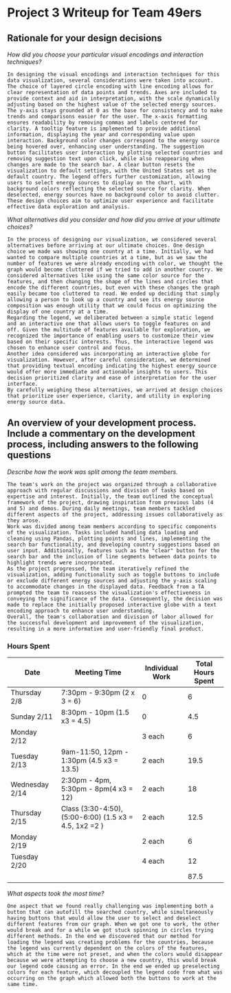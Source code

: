 # Project 3 Writeup for Team 49ers

## Rationale for your design decisions

*How did you choose your particular visual encodings and interaction techniques?*

    In designing the visual encodings and interaction techniques for this data visualization, several considerations were taken into account. The choice of layered circle encoding with line encoding allows for clear representation of data points and trends. Axes are included to provide context and aid in interpretation, with the scale dynamically adjusting based on the highest value of the selected energy sources. The y-axis stays grounded at 0 as the base for consistency and to make trends and comparisons easier for the user. The x-axis formatting ensures readability by removing commas and labels centered for clarity. A tooltip feature is implemented to provide additional information, displaying the year and corresponding value upon interaction. Background color changes correspond to the energy source being hovered over, enhancing user understanding. The suggestion button facilitates user interaction by plotting selected countries and removing suggestion text upon click, while also reappearing when changes are made to the search bar. A clear button resets the visualization to default settings, with the United States set as the default country. The legend offers further customization, allowing users to select energy sources to display on the chart, with background colors reflecting the selected source for clarity. When deselected, energy sources have no background color to avoid clutter. These design choices aim to optimize user experience and facilitate effective data exploration and analysis.

*What alternatives did you consider and how did you arrive at your ultimate choices?*

    In the process of designing our visualization, we considered several alternatives before arriving at our ultimate choices. One design choice we made was showing one country at a time. Initially, we had wanted to compare multiple countries at a time, but as we saw the number of features we were already encoding with color, we thought the graph would become cluttered if we tried to add in another country. We considered alternatives like using the same color source for the features, and then changing the shape of the lines and circles that encode the different countries, but even with these changes the graph easily became too cluttered to read. We ended up deciding that simply allowing a person to look up a country and see its energy source composition was enough utility that we could focus on optimizing the display of one country at a time.
    Regarding the legend, we deliberated between a simple static legend and an interactive one that allows users to toggle features on and off. Given the multitude of features available for exploration, we recognized the importance of enabling users to customize their view based on their specific interests. Thus, the interactive legend was chosen to enhance user control and focus.
    Another idea considered was incorporating an interactive globe for visualization. However, after careful consideration, we determined that providing textual encoding indicating the highest energy source would offer more immediate and actionable insights to users. This decision prioritized clarity and ease of interpretation for the user interface.
    By carefully weighing these alternatives, we arrived at design choices that prioritize user experience, clarity, and utility in exploring energy source data.

## An overview of your development process. Include a commentary on the development process, including answers to the following questions

*Describe how the work was split among the team members.*

    The team's work on the project was organized through a collaborative approach with regular discussions and division of tasks based on expertise and interest. Initially, the team outlined the conceptual framework of the project, drawing inspiration from previous labs (4 and 5) and demos. During daily meetings, team members tackled different aspects of the project, addressing issues collaboratively as they arose.
    Work was divided among team members according to specific components of the visualization. Tasks included handling data loading and cleaning using Pandas, plotting points and lines, implementing the search bar functionality, and developing country suggestions based on user input. Additionally, features such as the "clear" button for the search bar and the inclusion of line segments between data points to highlight trends were incorporated.
    As the project progressed, the team iteratively refined the visualization, adding functionality such as toggle buttons to include or exclude different energy sources and adjusting the y-axis scaling to accommodate changes in the displayed data. Feedback from a TA prompted the team to reassess the visualization's effectiveness in conveying the significance of the data. Consequently, the decision was made to replace the initially proposed interactive globe with a text encoding approach to enhance user understanding.
    Overall, the team's collaboration and division of labor allowed for the successful development and improvement of the visualization, resulting in a more informative and user-friendly final product.


### Hours Spent

| Date | Meeting Time | Individual Work | Total Hours Spent  |
|------|--------------|-----------------|--------------------| 
| Thursday 2/8   | 7:30pm - 9:30pm (2 x 3 = 6)     | 0 | 6   | 
| Sunday 2/11    | 8:30pm - 10pm (1.5 x3 = 4.5) | 0 | 4.5 |
| Monday 2/12    |                              | 3 each | 6 |
| Tuesday 2/13   | 9am-11:50, 12pm - 1:30pm (4.5 x3 = 13.5) | 2 each | 19.5 |
| Wednesday 2/14 | 2:30pm - 4pm, 5:30pm - 8pm(4 x3 = 12) | 2 each | 18 |
| Thursday 2/15  | Class (3:30-4:50), (5:00-6:00) (1.5 x3 = 4.5, 1x2 =2 ) | 2 each | 12.5 |
| Monday 2/19    |                             | 2 each | 6  |
| Tuesday 2/20   |                             | 4 each | 12 |
|                |                             |     | 87.5  |


*What aspects took the most time?*

    One aspect that we found really challenging was implementing both a button that can autofill the searched country, while simultaneously having buttons that would allow the user to select and deselect different features from our graph. When we got one to work, the other would break and for a while we got stuck spinning in circles trying different methods. In the end we discovered that our method for loading the legend was creating problems for the countries, because the legend was currently dependent on the colors of the features, which at the time were not preset, and when the colors would disappear because we were attempting to choose a new country, this would break our legend code causing an error. In the end we ended up preselecting colors for each feature, which decoupled the legend code from what was occurring on the graph which allowed both the buttons to work at the same time.

